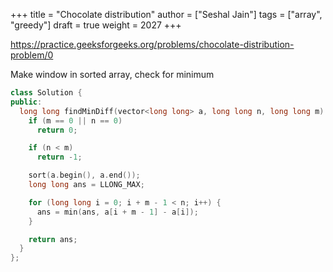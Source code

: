 +++
title = "Chocolate distribution"
author = ["Seshal Jain"]
tags = ["array", "greedy"]
draft = true
weight = 2027
+++

<https://practice.geeksforgeeks.org/problems/chocolate-distribution-problem/0>

Make window in sorted array, check for minimum

```cpp
class Solution {
public:
  long long findMinDiff(vector<long long> a, long long n, long long m) {
    if (m == 0 || n == 0)
      return 0;

    if (n < m)
      return -1;

    sort(a.begin(), a.end());
    long long ans = LLONG_MAX;

    for (long long i = 0; i + m - 1 < n; i++) {
      ans = min(ans, a[i + m - 1] - a[i]);
    }

    return ans;
  }
};
```
